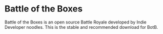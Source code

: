 # Battle of the Boxes
Battle of the Boxes is an open source Battle Royale developed by Indie Developer noodles.
This is the stable and recommended download for BotB.
